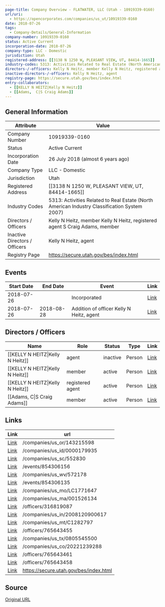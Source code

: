 ```yaml
---
page-title: Company Overview - FLATWATER, LLC (Utah - 10919339-0160)
url/uri:
  - https://opencorporates.com/companies/us_ut/10919339-0160
date: 2018-07-26
tags:
  - Company-Details/General-Information
company-number: 10919339-0160
status: Active Current
incorporation-date: 2018-07-26
company-type: LLC - Domestic
jurisdiction: Utah
registered-address: [[3138 N 1250 W, PLEASANT VIEW, UT, 84414-1665]]
industry-codes: 5313: Activities Related to Real Estate (North American Industry Classification System 2007)
directors-/-officers: Kelly N Heitz, member Kelly N Heitz, registered agent S Craig Adams, member
inactive-directors-/-officers: Kelly N Heitz, agent
registry-page: https://secure.utah.gov/bes/index.html
entry-collaborators:
  - [[KELLY N HEITZ|Kelly N Heitz]]
  - [[Adams,  C|S Craig Adams]]
---
```


## General Information
| Attribute          | Value                                       |
|--------------------|---------------------------------------------|
| Company Number     | 10919339-0160                               |
| Status             | Active Current                              |
| Incorporation Date | 26 July 2018 (almost 6 years ago)           |
| Company Type       | LLC - Domestic                              |
| Jurisdiction       | Utah                                        |
| Registered Address | [[3138 N 1250 W, PLEASANT VIEW, UT, 84414-1665]] |
| Industry Codes     | 5313: Activities Related to Real Estate (North American Industry Classification System 2007) |
| Directors / Officers | Kelly N Heitz, member Kelly N Heitz, registered agent S Craig Adams, member |
| Inactive Directors / Officers | Kelly N Heitz, agent                        |
| Registry Page      | https://secure.utah.gov/bes/index.html      |

## Events

| Start Date | End Date   | Event                                                   | Link |
|------------|------------|-------------------------------------------------------|------|
| 2018-07-26 |            | Incorporated                                            | [Link](https://opencorporates.com/events/854306156) |
| 2018-07-26 | 2018-08-28 | Addition of officer Kelly N Heitz, agent                | [Link](https://opencorporates.com/events/854306135) |

## Directors / Officers
| Name                 | Role            | Status     | Type        | Link |
|----------------------|-----------------|------------|-------------|------|
| [[KELLY N HEITZ\|Kelly N Heitz]] | agent           | inactive   | Person      | [Link](https://opencorporates.com/officers/316819087) |
| [[KELLY N HEITZ\|Kelly N Heitz]] | member          | active     | Person      | [Link](https://opencorporates.com/officers/765643455) |
| [[KELLY N HEITZ\|Kelly N Heitz]] | registered agent | active     | Person      | [Link](https://opencorporates.com/officers/765643458) |
| [[Adams,  C\|S Craig Adams]] | member          | active     | Person      | [Link](https://opencorporates.com/officers/765643461) |

## Links
| Link   | url                            
|--------|--------------------------------|
| [Link](/companies/us_or/143215598) |/companies/us_or/143215598    |
| [Link](/companies/us_id/0000179935) |/companies/us_id/0000179935   |
| [Link](/companies/us_sc/552830) |/companies/us_sc/552830       |
| [Link](/events/854306156) |/events/854306156             |
| [Link](/companies/us_wv/572178) |/companies/us_wv/572178       |
| [Link](/events/854306135) |/events/854306135             |
| [Link](/companies/us_mo/LC1771647) |/companies/us_mo/LC1771647    |
| [Link](/companies/us_ma/001526134) |/companies/us_ma/001526134    |
| [Link](/officers/316819087) |/officers/316819087           |
| [Link](/companies/us_in/2008120900617) |/companies/us_in/2008120900617|
| [Link](/companies/us_mt/C1282797) |/companies/us_mt/C1282797     |
| [Link](/officers/765643455) |/officers/765643455           |
| [Link](/companies/us_tx/0805545500) |/companies/us_tx/0805545500   |
| [Link](/companies/us_co/20221239288) |/companies/us_co/20221239288  |
| [Link](/officers/765643461) |/officers/765643461           |
| [Link](/officers/765643458) |/officers/765643458           |
| [Link](https://secure.utah.gov/bes/index.html) |https://secure.utah.gov/bes/index.html|

## Source
[Original URL](https://opencorporates.com/companies/us_ut/10919339-0160)
